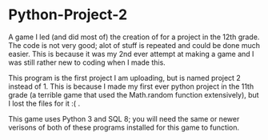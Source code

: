 # Python-Project-2

A game I led (and did most of) the creation of for a project in the 12th grade. The code is not very good; alot of stuff is repeated and could be done much easier. This is because it was my 2nd ever attempt at making a game and I was still rather new to coding when I made this.

This program is the first project I am uploading, but is named project 2 instead of 1. This is because I made my first ever python project in the 11th grade (a terrible game that used the Math.random function extensively), but I lost the files for it :( .  

This game uses Python 3 and SQL 8; you will need the same or newer verisons of both of these programs installed for this game to function.
